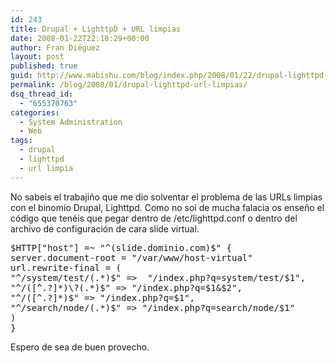 ```yaml
---
id: 243
title: Drupal + LighttpD + URL limpias
date: 2008-01-22T22:18:29+00:00
author: Fran Diéguez
layout: post
published: true
guid: http://www.mabishu.com/blog/index.php/2008/01/22/drupal-lighttpd-url-limpias/
permalink: /blog/2008/01/drupal-lighttpd-url-limpias/
dsq_thread_id:
  - "655370763"
categories:
  - System Administration
  - Web
tags:
  - drupal
  - lighttpd
  - url limpia
---
```

No sabeis el trabajiño que me dio solventar el problema de las URLs limpias con el binomio Drupal, Lighttpd. Como no soi de mucha falacia os enseño el c&oacute;digo que ten&eacute;is que pegar dentro de /etc/lighttpd.conf o dentro del archivo de configuraci&oacute;n de cara slide virtual.

<pre lang="shell">$HTTP["host"] =~ "^(slide.dominio.com)$" {
server.document-root = "/var/www/host-virtual"
url.rewrite-final = (
"^/system/test/(.*)$" =&gt;  "/index.php?q=system/test/$1",
"^/([^.?]*)\?(.*)$" =&gt; "/index.php?q=$1&amp;$2",
"^/([^.?]*)$" =&gt; "/index.php?q=$1",
"^/search/node/(.*)$" =&gt; "/index.php?q=search/node/$1"
)
}</pre>
Espero de sea de buen provecho.